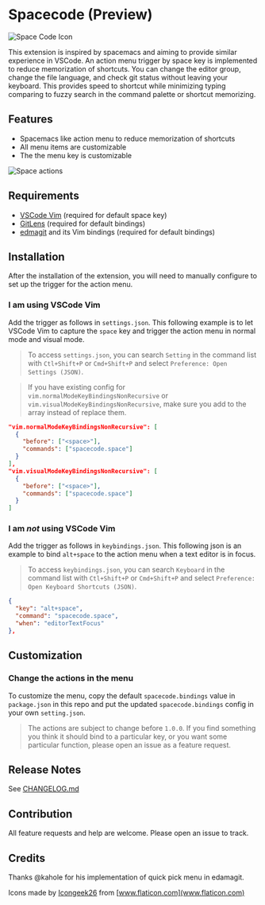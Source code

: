 # Spacecode (Preview)

![Space Code Icon](images/icon.png)

This extension is inspired by spacemacs and aiming to provide similar experience in VSCode. An action menu trigger by space key is implemented to reduce memorization of shortcuts. You can change the editor group, change the file language, and check git status without leaving your keyboard. This provides speed to shortcut while minimizing typing comparing to fuzzy search in the command palette or shortcut memorizing.

## Features

- Spacemacs like action menu to reduce memorization of shortcuts
- All menu items are customizable
- The the menu key is customizable

![Space actions](images/feature.gif)

## Requirements

- [VSCode Vim](https://marketplace.visualstudio.com/items?itemName=vscodevim.vim) (required for default space key)
- [GitLens](https://marketplace.visualstudio.com/items?itemName=eamodio.gitlens) (required for default bindings)
- [edmagit](https://marketplace.visualstudio.com/items?itemName=kahole.magit) and its Vim bindings (required for default bindings)

## Installation
After the installation of the extension, you will need to manually configure to set up the trigger for the action menu.

### I am using VSCode Vim
Add the trigger as follows in `settings.json`. This following example is to let VSCode Vim to capture the `space` key and trigger the action menu in normal mode and visual mode.
> To access `settings.json`, you can search `Setting` in the command list with `Ctl+Shift+P` or `Cmd+Shift+P` and select `Preference: Open Settings (JSON)`.

> If you have existing config for `vim.normalModeKeyBindingsNonRecursive` or `vim.visualModeKeyBindingsNonRecursive`, make sure you add to the array instead of replace them.

```json
"vim.normalModeKeyBindingsNonRecursive": [
  {
    "before": ["<space>"],
    "commands": ["spacecode.space"]
  }
],
"vim.visualModeKeyBindingsNonRecursive": [
  {
    "before": ["<space>"],
    "commands": ["spacecode.space"]
  }
]
```

### I am *not* using VSCode Vim
Add the trigger as follows in `keybindings.json`. This following json is an example to bind `alt+space` to the action menu when a text editor is in focus.

> To access `keybindings.json`, you can search `Keyboard` in the command list with `Ctl+Shift+P` or `Cmd+Shift+P` and select `Preference: Open Keyboard Shortcuts (JSON)`.

```json
{
  "key": "alt+space",
  "command": "spacecode.space",
  "when": "editorTextFocus"
},
```

## Customization

### Change the actions in the menu
To customize the menu, copy the default `spacecode.bindings` value in `package.json` in this repo and put the updated `spacecode.bindings` config in your own `setting.json`.

> The actions are subject to change before `1.0.0`. If you find something you think it should bind to a particular key, or you want some particular function, please open an issue as a feature request.

## Release Notes

See [CHANGELOG.md](CHANGELOG.md)

## Contribution
All feature requests and help are welcome. Please open an issue to track.

## Credits
Thanks @kahole for his implementation of quick pick menu in edamagit. 

Icons made by [Icongeek26](https://www.flaticon.com/authors/icongeek26) from [www.flaticon.com](www.flaticon.com)